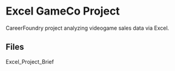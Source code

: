 # Excel GameCo Project
CareerFoundry project analyzing videogame sales data via Excel.

## Files
Excel_Project_Brief

